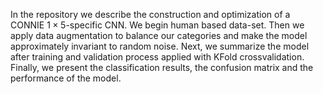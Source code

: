 In the repository we describe the construction and optimization of a CONNIE $1\times5$-specific CNN. We begin human based data-set. Then we apply data augmentation to balance our categories and make the model approximately invariant to random noise. Next, we summarize the model after training and validation process applied with KFold crossvalidation. Finally, we present the classification results, the confusion matrix and the performance of the model.